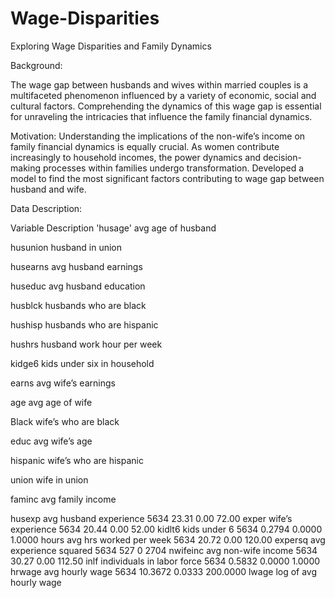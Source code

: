 # Wage-Disparities
Exploring Wage Disparities and Family Dynamics

Background:

The wage gap between husbands and wives within married couples is a multifaceted phenomenon influenced by a variety of economic, social and cultural factors. Comprehending the dynamics of this wage gap is essential for unraveling the intricacies that influence the family financial dynamics.

Motivation:
Understanding the implications of the non-wife’s income on family financial dynamics is equally crucial. As women contribute increasingly to household incomes, the power dynamics and decision-making processes within families undergo transformation. Developed a model to find the most significant factors contributing to wage gap between husband and wife.

Data Description:

Variable      Description
'husage'      avg age of husband

husunion      husband in union

husearns      avg husband earnings

huseduc        avg husband education

husblck        husbands who are black

hushisp        husbands who are hispanic

hushrs         husband work hour per week

kidge6         kids under six in household

earns          avg wife’s earnings

age            avg age of wife

Black          wife’s who are black

educ           avg wife’s age

hispanic      wife’s who are hispanic

union          wife in union

faminc          avg family income

husexp 				avg husband experience
5634
23.31
0.00
72.00
exper
wife’s experience
5634
20.44
0.00
52.00
kidlt6
kids under 6
5634
0.2794
0.0000
1.0000
hours
avg hrs worked per week
5634
20.72
0.00
120.00
expersq
avg experience squared
5634
527
0
2704
nwifeinc
avg non-wife income
5634
30.27
0.00
112.50
inlf
individuals in labor force
5634
0.5832
0.0000
1.0000
hrwage
avg hourly wage
5634
10.3672
0.0333
200.0000
lwage
log of avg hourly wage
